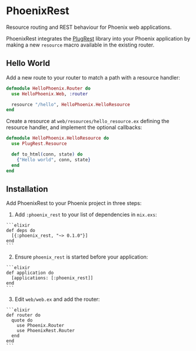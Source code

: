 # PhoenixRest

Resource routing and REST behaviour for Phoenix web applications.

PhoenixRest integrates the
[PlugRest](https://github.com/christopheradams/plug_rest) library into
your Phoenix application by making a new `resource` macro available in
the existing router.

## Hello World

Add a new route to your router to match a path with a resource
handler:

```elixir
defmodule HelloPhoenix.Router do
  use HelloPhoenix.Web, :router

  resource "/hello", HelloPhoenix.HelloResource
end
```

Create a resource at `web/resources/hello_resource.ex` defining the
resource handler, and implement the optional callbacks:

```elixir
defmodule HelloPhoenix.HelloResource do
  use PlugRest.Resource

  def to_html(conn, state) do
    {"Hello world", conn, state}
  end
end
```


## Installation

Add PhoenixRest to your Phoenix project in three steps:

  1. Add `:phoenix_rest` to your list of dependencies in `mix.exs`:

    ```elixir
    def deps do
      [{:phoenix_rest, "~> 0.1.0"}]
    end
    ```

  2. Ensure `phoenix_rest` is started before your application:

    ```elixir
    def application do
      [applications: [:phoenix_rest]]
    end
    ```

  3. Edit `web/web.ex` and add the router:

    ```elixir
    def router do
      quote do
        use Phoenix.Router
        use PhoenixRest.Router
      end
    end
    ```
